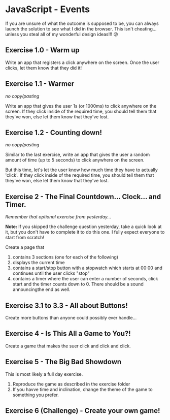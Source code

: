 # JavaScript - Events


If you are unsure of what the outcome is supposed to be, you can always launch the solution to see what I did in the browser. This isn't cheating... unless you steal all of my wonderful design ideas!!! 😜

## Exercise 1.0 - Warm up

Write an app that registers a click anywhere on the screen. Once the user clicks, let them know that they did it!

## Exercise 1.1 - Warmer

_no copy/pasting_

Write an app that gives the user 1s (or 1000ms) to click anywhere on the screen. If they click inside of the required time, you should tell them that they've won, else let them know that they've lost.

## Exercise 1.2 - Counting down!

_no copy/pasting_

Similar to the last exercise, write an app that gives the user a random amount of time (up to 5 seconds) to click anywhere on the screen.

But this time, let's let the user know how much time they have to actually 'click'. If they click inside of the required time, you should tell them that they've won, else let them know that they've lost.

## Exercise 2 - The Final Countdown... Clock... and Timer.

_Remember that optional exercise from yesterday..._

**Note:** If you skipped the challenge question yesterday, take a quick look at it, but you don't have to complete it to do this one. I fully expect everyone to start from scratch!

Create a page that

1. contains 3 sections (one for each of the following)
2. displays the current time
2. contains a start/stop button with a stopwatch which starts at 00:00 and continues until the user clicks "stop"
3. contains a timer where the user can enter a number of seconds, click start and the timer counts down to 0. There should be a sound announcingthe end as well.

## Exercise 3.1 to 3.3 - All about Buttons!

Create more buttons than anyone could possibly ever handle...

## Exercise 4 - Is This All a Game to You?!

Create a game that makes the suer click and click and click.

## Exercise 5 - The Big Bad Showdown

This is most likely a full day exercise.

1. Reproduce the game as described in the exercise folder
2. If you havve time and inclination, change the theme of the game to something you prefer.

## Exercise 6 (Challenge) - Create your own game!
